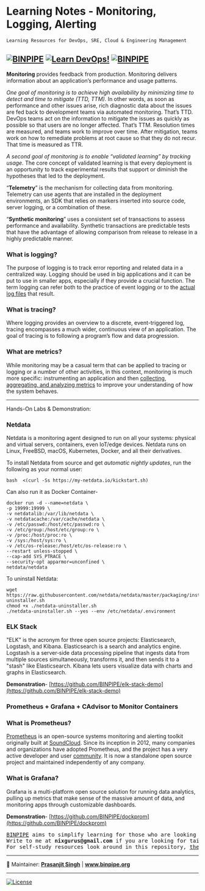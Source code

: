 # Learning Notes - Monitoring, Logging, Alerting

`Learning Resources for DevOps, SRE, Cloud & Engineering Management`

[![BINPIPE](https://img.shields.io/badge/BINPIPE-YouTube-red)](https://www.youtube.com/channel/UCPTgt4Wo0MAnuzNEEZlk90A)
[![Learn DevOps!](https://img.shields.io/badge/BINPIPE-Learn--DevOps-orange)](https://github.com/BINPIPE/resources/blob/master/devops-lesson-plans.md)
[![BINPIPE](https://img.shields.io/badge/Live--Classroom-blue)](https://forms.gle/tDJxDyj2nJyfsgsk7)
---



**Monitoring** provides feedback from production. Monitoring delivers information about an application’s performance and usage patterns.

*One goal of monitoring is to achieve high availability by minimizing time to detect and time to mitigate (TTD, TTM).*
In other words, as soon as performance and other issues arise, rich diagnostic data about the issues are fed back to development teams via automated monitoring. That’s TTD. DevOps teams act on the information to mitigate the issues as quickly as possible so that users are no longer affected. That’s TTM. Resolution times are measured, and teams work to improve over time. After mitigation, teams work on how to remediate problems at root cause so that they do not recur. That time is measured as TTR.

*A second goal of monitoring is to enable “validated learning” by tracking usage.*
The core concept of validated learning is that every deployment is an opportunity to track experimental results that support or diminish the hypotheses that led to the deployment.

“**Telemetry**” is the mechanism for collecting data from monitoring. Telemetry can use agents that are installed in the deployment environments, an SDK that relies on markers inserted into source code, server logging, or a combination of these.

“**Synthetic monitoring**” uses a consistent set of transactions to assess performance and availability. Synthetic transactions are predictable tests that have the advantage of allowing comparison from release to release in a highly predictable manner.


### What is logging?

The purpose of logging is to track error reporting and related data in a centralized way. Logging should be used in big applications and it can be put to use in smaller apps, especially if they provide a crucial function. The term logging can refer both to the practice of event logging or to the  [actual log files](https://en.wikipedia.org/wiki/Log_file)  that result.

### What is tracing?

Where logging provides an overview to a discrete, event-triggered log, tracing encompasses a much wider, continuous view of an application. The goal of tracing is to following a program’s flow and data progression.

### What are metrics?

While monitoring may be a casual term that can be applied to tracing or logging or a number of other activities, in this context, monitoring is much more specific: instrumenting an application and then  [collecting, aggregating, and analyzing metrics](https://www.digitalocean.com/community/tutorials/an-introduction-to-metrics-monitoring-and-alerting)  to improve your understanding of how the system behaves.
<hr>
Hands-On Labs & Demonstration:

### Netdata
Netdata is a monitoring agent designed to run on all your systems: physical and virtual servers, containers, even IoT/edge devices. Netdata runs on Linux, FreeBSD, macOS, Kubernetes, Docker, and all their derivatives.

To install Netdata from source and get  _automatic nightly updates_, run the following as your normal user:
```
bash  <(curl -Ss https://my-netdata.io/kickstart.sh)
```
Can also run it as Docker Container-

```
docker run -d --name=netdata \
-p 19999:19999 \
-v netdatalib:/var/lib/netdata \
-v netdatacache:/var/cache/netdata \
-v /etc/passwd:/host/etc/passwd:ro \
-v /etc/group:/host/etc/group:ro \
-v /proc:/host/proc:ro \
-v /sys:/host/sys:ro \
-v /etc/os-release:/host/etc/os-release:ro \
--restart unless-stopped \
--cap-add SYS_PTRACE \
--security-opt apparmor=unconfined \
netdata/netdata
```
To uninstall Netdata:
```
wget https://raw.githubusercontent.com/netdata/netdata/master/packaging/installer/netdata-uninstaller.sh
chmod +x ./netdata-uninstaller.sh
./netdata-uninstaller.sh --yes --env /etc/netdata/.environment
```

### ELK Stack
"ELK" is the acronym for three open source projects: Elasticsearch, Logstash, and Kibana. Elasticsearch is a search and analytics engine. Logstash is a server‑side data processing pipeline that ingests data from multiple sources simultaneously, transforms it, and then sends it to a "stash" like Elasticsearch. Kibana lets users visualize data with charts and graphs in Elasticsearch.


**Demonstration**-
[https://github.com/BINPIPE/elk-stack-demo](https://github.com/BINPIPE/elk-stack-demo)

### Prometheus + Grafana + CAdvisor to Monitor Containers

### What is Prometheus?[](https://prometheus.io/docs/introduction/overview/#what-is-prometheus)

[Prometheus](https://github.com/prometheus)  is an open-source systems monitoring and alerting toolkit originally built at  [SoundCloud](https://soundcloud.com/). Since its inception in 2012, many companies and organizations have adopted Prometheus, and the project has a very active developer and user  [community](https://prometheus.io/community). It is now a standalone open source project and maintained independently of any company.

### What is Grafana?
Grafana is a multi-platform open source solution for running data analytics, pulling up metrics that make sense of the massive amount of data, and monitoring apps through customizable dashboards.

**Demonstration**- [https://github.com/BINPIPE/dockprom](https://github.com/BINPIPE/dockprom)





<pre>
<a href="https://www.binpipe.org">BINPIPE</a> aims to simplify learning for those who are looking to make a foothold in the industry.
Write to me at <b>nixgurus@gmail.com</b> if you are looking for tailor-made training sessions.
For self-study resources look around in this repository, <a href="https://www.binpipe.org/">the Binpipe Blog</a> and <a href="https://www.youtube.com/channel/UCPTgt4Wo0MAnuzNEEZlk90A">Youtube Channel</a>.
</pre>

___
:ledger: Maintainer: **[Prasanjit Singh](https://www.linkedin.com/in/prasanjit-singh)** | **www.binpipe.org**
___

[![License](https://img.shields.io/badge/License-Apache%202.0-blue.svg)](https://opensource.org/licenses/Apache-2.0)
